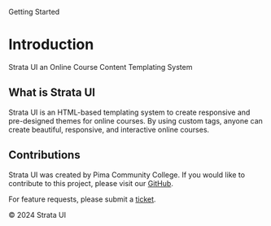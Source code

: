 <p class="section-text">Getting Started</p>

# Introduction

Strata UI an Online Course Content Templating System

## What is Strata UI

Strata UI is an HTML-based templating system to create responsive and pre-designed themes for online courses. By using custom tags, anyone can create beautiful, responsive, and interactive online courses.

## Contributions

Strata UI was created by Pima Community College. If you would like to contribute to this project, please visit our [GitHub](#).

For feature requests, please submit a [ticket](#).

  <div class="footer">
    <p>&copy; 2024 Strata UI</p>
  </div>
